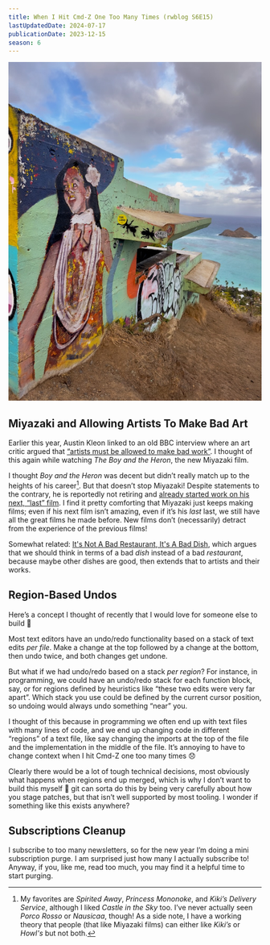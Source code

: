 ```yaml
---
title: When I Hit Cmd-Z One Too Many Times (rwblog S6E15)
lastUpdatedDate: 2024-07-17
publicationDate: 2023-12-15
season: 6
---
```


![Graffiti on a bunker in Hawaii](../../assets/newsletters/hawaii_bunker_graffiti.jpg)

## Miyazaki and Allowing Artists To Make Bad Art

Earlier this year, Austin Kleon linked to an old BBC interview where an art critic argued that [“artists must be allowed to make bad work”](https://austinkleon.com/2023/05/07/artists-must-be-allowed-to-make-bad-work/). I thought of this again while watching _The Boy and the Heron_, the new Miyazaki film.

I thought _Boy and the Heron_ was decent but didn’t really match up to the heights of his career[^1]. But that doesn’t stop Miyazaki! Despite statements to the contrary, he is reportedly not retiring and [already started work on his next, “last” film](https://www.theverge.com/2023/9/8/23864856/studio-ghibli-hayao-miyazaki-retirement-postponed-yet-again). I find it pretty comforting that Miyazaki just keeps making films; even if his next film isn’t amazing, even if it’s his _last_ last, we still have all the great films he made before. New films don’t (necessarily) detract from the experience of the previous films!

Somewhat related: [It's Not A Bad Restaurant, It's A Bad Dish](https://www.atvbt.com/internal-variance/?ref=atoms-vs-bits-newsletter), which argues that we should think in terms of a bad _dish_ instead of a bad _restaurant_, because maybe other dishes are good, then extends that to artists and their works.

## Region-Based Undos

Here’s a concept I thought of recently that I would love for someone else to build 🙂

Most text editors have an undo/redo functionality based on a stack of text edits _per file_. Make a change at the top followed by a change at the bottom, then undo twice, and both changes get undone.

But what if we had undo/redo based on a stack _per region_? For instance, in programming, we could have an undo/redo stack for each function block, say, or for regions defined by heuristics like “these two edits were very far apart”. Which stack you use could be defined by the current cursor position, so undoing would always undo something “near” you.

I thought of this because in programming we often end up with text files with many lines of code, and we end up changing code in different “regions” of a text file, like say changing the imports at the top of the file and the implementation in the middle of the file. It’s annoying to have to change context when I hit Cmd-Z one too many times 😞

Clearly there would be a lot of tough technical decisions, most obviously what happens when regions end up merged, which is why I don’t want to build this myself 🙂 git can sorta do this by being very carefully about how you stage patches, but that isn’t well supported by most tooling. I wonder if something like this exists anywhere?

## Subscriptions Cleanup

I subscribe to too many newsletters, so for the new year I’m doing a mini subscription purge. I am surprised just how many I actually subscribe to! Anyway, if you, like me, read too much, you may find it a helpful time to start purging.

[^1]: My favorites are _Spirited Away_, _Princess Mononoke_, and _Kiki’s Delivery Service_, although I liked _Castle in the Sky_ too. I’ve never actually seen _Porco Rosso_ or _Nausicaa_, though! As a side note, I have a working theory that people (that like Miyazaki films) can either like _Kiki’s_ or _Howl's_ but not both.